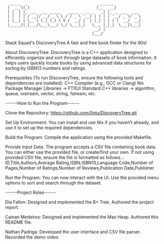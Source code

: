 ```
  _____  _                                _______            
 |  __ \(_)                              |__   __|           
 | |  | |_ ___  ___ _____   _____ _ __ _   _| |_ __ ___  ___ 
 | |  | | / __|/ __/ _ \ \ / / _ \ '__| | | | | '__/ _ \/ _ \
 | |__| | \__ \ (_| (_) \ V /  __/ |  | |_| | | | |  __/  __/
 |_____/|_|___/\___\___/ \_/ \___|_|   \__, |_|_|  \___|\___|
                                        __/ |                
                                       |___/                 
```
Stack Squad's DiscoveryTree
A fast and free book finder for the 90s!

About DiscoveryTree:
DiscoveryTree is a C++ application designed to efficiently organize and sort through large datasets 
of book information. It helps users quickly locate books by using advanced data structures for 
sorting by ISBN13 numbers and ratings.

Prerequisites (To run DiscoveryTree, ensure the following tools and dependencies are installed):
C++ Compiler (e.g., GCC or Clang)
Nix Package Manager
Libraries -> FTXUI
Standard C++ libraries -> algorithm, queue, iostream, vector, string, fstream, etc.


------How to Run the Program------

Clone the Repository:
https://github.com/0ntu/DiscoveryTree.git

Set Up Environment:
You can install and use Nix if you haven’t already, and use it to set up the required 
dependencies.

Build the Program:
Compile the application using the provided Makefile.

Provide Input Data:
The program accepts a CSV file containing book data. You can either use the provided file, or 
create/find your own. If not using provided CSV file, ensure the file is formatted as 
follows...
ID,Title,Authors,Average Rating,ISBN,ISBN13,Language Code,Number of Pages,Number of Ratings,Number of Reviews,Publication Date,Publisher

Run the Program:
You can now interact with the UI. Use the provided menu options to sort and search through the 
dataset.


------Project Roles------

Dia Fallon:
Designed and implemented the B+ Tree. Authored the project report.

Cainan Medeiros:
Designed and implemented the Max Heap. Authored this README file.

Nathan Padriga:
Developed the user interface and CSV file parser. Recorded the demo video.
